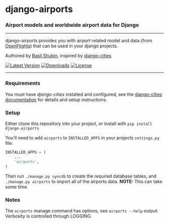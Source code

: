 django-airports
===

### Airport models and worldwide airport data for Django

----

django-airports provides you with airport related model and data (from [OpenFlights](http://openflights.org/)) that can be used in your django projects.

Authored by [Basil Shubin](http://resume.github.io/?bashu), inspired by [django-cities](https://github.com/coderholic/django-cities)

[![Latest Version](https://pypip.in/version/django-airports/badge.svg)](https://pypi.python.org/pypi/django-airports/)
[![Downloads](https://pypip.in/download/django-airports/badge.svg)](https://pypi.python.org/pypi/django-airports/)
[![License](https://pypip.in/license/django-airports/badge.svg)](https://pypi.python.org/pypi/django-airports/)

----

### Requirements

You must have *django-cities* installed and configured, see the [django-cities documentation](https://github.com/coderholic/django-cities) for details and setup instructions.

### Setup

Either clone this repository into your project, or install with ```pip install django-airports```

You'll need to add ```airports``` to ```INSTALLED_APPS``` in your projects ```settings.py``` file:

```python
INSTALLED_APPS = (
    ...
    'airports',
)
```

Then run ```./manage.py syncdb``` to create the required database tables, and ```./manage.py airports``` to import all of the airports data. **NOTE:** This can take some time.

### Notes

The ```airports``` manage command has options, see ```airports --help``` output.  Verbosity is controlled through LOGGING.

